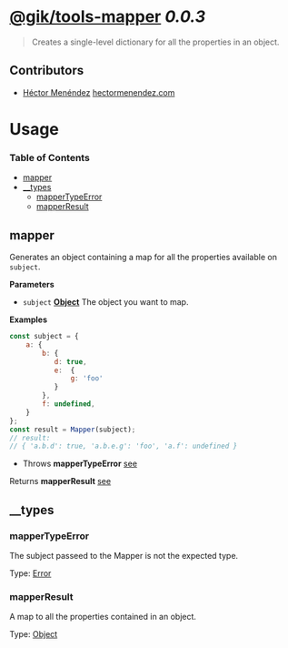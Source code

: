 # [@gik/tools-mapper](https://github.com/gikmx/tools) *0.0.3*
> Creates a single-level dictionary for all the properties in an object.

## Contributors
* [Héctor Menéndez](mailto:hector@gik.mx) [hectormenendez.com](hectormenendez.com)

# Usage

<!-- Generated by documentation.js. Update this documentation by updating the source code. -->

### Table of Contents

-   [mapper](#mapper)
-   [\_\_types](#__types)
    -   [mapperTypeError](#mappertypeerror)
    -   [mapperResult](#mapperresult)

## mapper

Generates an object containing a map for all the properties available on `subject`.

**Parameters**

-   `subject` **[Object](https://developer.mozilla.org/en-US/docs/Web/JavaScript/Reference/Global_Objects/Object)** The object you want to map.

**Examples**

```javascript
const subject = {
    a: {
        b: {
           d: true,
           e:  {
               g: 'foo'
           }
        },
        f: undefined,
    }
};
const result = Mapper(subject);
// result:
// { 'a.b.d': true, 'a.b.e.g': 'foo', 'a.f': undefined }
```

-   Throws **mapperTypeError** [see](#mappertypeerror)

Returns **mapperResult** [see](#mapperresult)

## \_\_types

### mapperTypeError

The subject passeed to the Mapper is not the expected type.

Type: [Error](https://developer.mozilla.org/en-US/docs/Web/JavaScript/Reference/Global_Objects/Error)

### mapperResult

A map to all the properties contained in an object.

Type: [Object](https://developer.mozilla.org/en-US/docs/Web/JavaScript/Reference/Global_Objects/Object)

